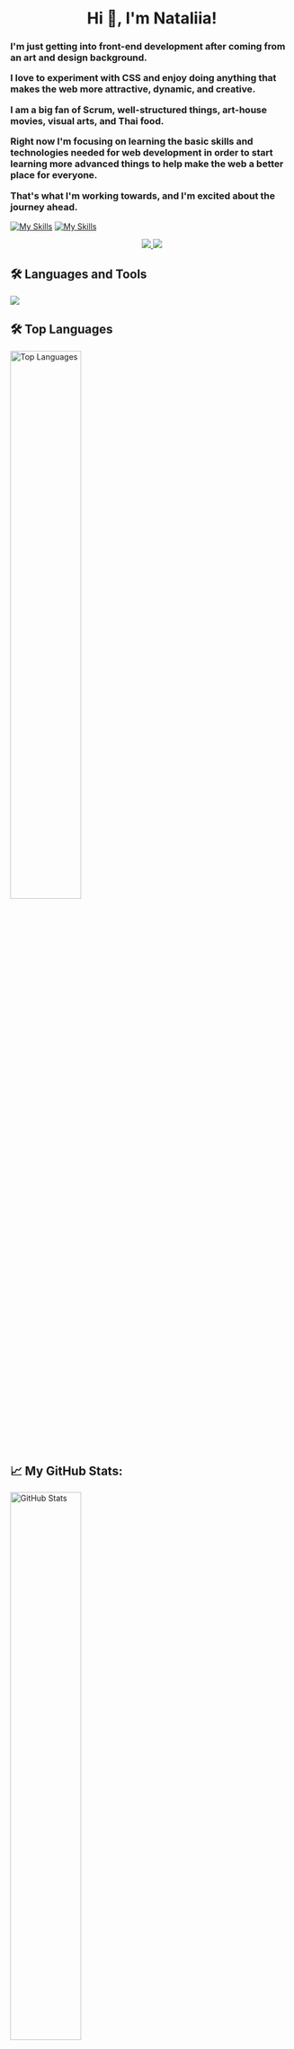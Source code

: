 <h1 align="center">
   Hi 👋, I'm Nataliia!
</h1>

  
<h3 align="start">
  I'm just getting into front-end development after coming from an art and design background.
  
  I love to experiment with CSS and enjoy doing anything that makes the web more attractive, dynamic, and creative.
    
  I am a big fan of Scrum, well-structured things, art-house movies, visual arts, and Thai food.
  
  Right now I'm focusing on learning the basic skills and technologies needed for web development in order to start learning more advanced things to help make the web a better place for everyone. 
  
  That's what I'm working towards, and I'm excited about the journey ahead.
</h3>

[![My Skills](https://skillicons.dev/icons?i=instagram)](https://skillicons.dev)
[![My Skills](https://skillicons.dev/icons?i=linkedin)](https://skillicons.dev)

<p align="center">
  <a href="#">
    <img src="https://skillicons.dev/icons?i=git" />
  </a>
  <a href="#">
    <img src="https://skillicons.dev/icons?i=html" />
  </a>
</p>

  
  
<h2 align="start"> 🛠️ Languages and Tools </h2>


<p align="start">
    <img src="https://skillicons.dev/icons?i=html,css,sass,js,ts,react,vscode,figma,mui,bootstrap,"/>
</p>

<h2 align="start"> 🛠️ Top Languages </h2>

<p align="start">
<!--   <a href="https://github-readme-stats.vercel.app/ap">
  </a> -->
     <img width="50%" src="https://github-readme-stats.vercel.app/api/top-langs?username=Nataliia-Kuranakova&show_icons=true&locale=en&layout=compact&theme=tokyonight&border_color=f1e05a" alt="Top Languages"  />
</p>


## 📈 My GitHub Stats:
<img width="50%" src="https://github-readme-stats.vercel.app/api?username=Nataliia-Kuranakova&show_icons=true&theme=tokyonight&border_color=f1e05a" alt="GitHub Stats"/>










